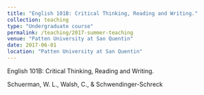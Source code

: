 ```yaml
---
title: "English 101B: Critical Thinking, Reading and Writing."
collection: teaching
type: "Undergraduate course"
permalink: /teaching/2017-summer-teaching
venue: "Patten University at San Quentin"
date: 2017-06-01
location: "Patten University at San Quentin"
---
```


English 101B: Critical Thinking, Reading and Writing.

Schuerman, W. L., Walsh, C., & Schwendinger-Schreck